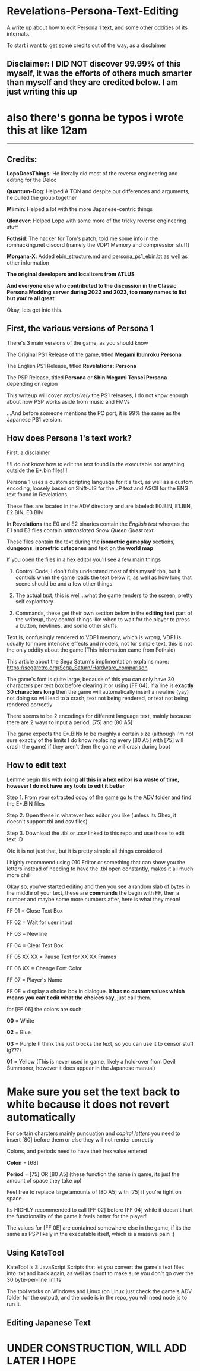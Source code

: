 # Revelations-Persona-Text-Editing
A  write up about how to edit Persona 1 text, and some other oddities of its internals.


To start i want to get some credits out of the way, as a disclaimer

## Disclaimer: I DID NOT discover 99.99% of this myself, it was the efforts of others much smarter than myself and they are credited below. I am just writing this up

# also there's gonna be typos i wrote this at like 12am

---------------------------------------------------------------------------------------------------------------------------------------------------------------------------

## Credits:

**LopoDoesThings**: He literally did most of the reverse engineering and editing for the Deloc

**Quantum-Dog**: Helped A TON and despite our differences and arguments, he pulled the group together

**Miimin**: Helped a lot with the more Japanese-centric things

**Qlonever**: Helped Lopo with some more of the tricky reverse engineering stuff

**Fothsid**: The hacker for Tom's patch, told me some info in the romhacking.net discord (namely the VDP1 Memory and compression stuff)

**Morgana-X**: Added ebin_structure.md and persona_ps1_ebin.bt as well as other information

**The original developers and localizers from ATLUS**

**And everyone else who contributed to the discussion in the Classic Persona Modding server during 2022 and 2023, too many names to list but you're all great**

Okay, lets get into this.

## First, the various versions of Persona 1

There's 3 main versions of the game, as you should know


The Original PS1 Release of the game, titled **Megami Ibunroku Persona**

The English PS1 Release, titled **Revelations: Persona**

The PSP Release, titled **Persona** or **Shin Megami Tensei Persona** depending on region

This writeup will cover *exclusively* the PS1 releases, I do not know enough about how PSP works aside from music and FMVs

...And before someone mentions the PC port, it is 99% the same as the Japanese PS1 version.

## How does Persona 1's text work?

First, a disclaimer

!!!I do not know how to edit the text found in the executable nor anything outside the E*.bin files!!!

Persona 1 uses a custom scripting language for it's text, as well as a custom encoding, loosely based on Shift-JIS for the JP text and ASCII for the ENG text found in Revelations.

These files are located in the ADV directory and are labeled: E0.BIN, E1.BIN, E2.BIN, E3.BIN

In **Revelations** the E0 and E2 binaries contain the *English text* whereas the E1 and E3 files contain *untranslated Snow Queen Quest text*

These files contain the text during the **isometric gameplay** sections, **dungeons**, **isometric cutscenes** and text on the **world map**  

If you open the files in a hex editor you'll see a few main things

1. Control Code, I don't fully understand most of this myself tbh, but it controls when the game loads the text below it, as well as how long that scene should be and a few other things

2. The actual text, this is well...what the game renders to the screen, pretty self explanitory

3. Commands, these get their own section below in the **editing text** part of the writeup, they control things like when to wait for the player to press a button, newlines, and some other stuffs.

Text is, confusingly rendered to VDP1 memory, which is *wrong*, VDP1 is usually for more intensive effects and models, not for simple text, this is not the only oddity about the game (This information came from Fothsid)

This article about the Sega Saturn's implimentation explains more: https://segaretro.org/Sega_Saturn/Hardware_comparison

The game's font is quite large, because of this you can only have 30 characters per text box before clearing it or using [FF 04], if a line is **exactly 30 characters long** then the game will automatically insert a newline (yay)
not doing so will lead to a crash, text not being rendered, or text not being rendered correctly

There seems to be 2 encodings for different language text, mainly because there are 2 ways to input a period, [75] and [80 A5]

The game expects the E*.BINs to be roughly a certain size (although I'm not sure exactly of the limits I do know replacing every [80 A5] with [75] will crash the game) if they aren't then the game will crash during boot


## How to edit text

Lemme begin this with **doing all this in a hex editor is a waste of time, however I do not have any tools to edit it better**

Step 1. From your extracted copy of the game go to the ADV folder and find the E*.BIN files

Step 2. Open these in whatever hex editor you like (unless its Ghex, it doesn't support tbl and csv files)

Step 3. Download the .tbl or .csv linked to this repo and use those to edit text :D 

Ofc it is not just that, but it is pretty simple all things considered

I highly recommend using 010 Editor or something that can show you the letters instead of needing to have the .tbl open constantly, makes it all much more chill 

Okay so, you've started editing and then you see a random slab of bytes in the middle of your text, these are **commands** the begin with FF, then a number and maybe some more numbers after, here is what they mean!

FF 01 = Close Text Box

FF 02 = Wait for user input

FF 03 = Newline

FF 04 = Clear Text Box

FF 05 XX XX = Pause Text for XX XX Frames

FF 06 XX = Change Font Color 

FF 07 = Player's Name

FF 0E = display a choice box in dialogue. **It has no custom values which means you can't edit what the choices say**, just call them.

for [FF 06] the colors are such: 

**00** = White

**02** = Blue

**03** = Purple (I think this just blocks the text, so you can use it to censor stuff ig???)

**01** = Yellow (This is never used in game, likely a hold-over from Devil Summoner, however it does appear in the Japanese manual)

# Make sure you set the text back to white because it does not revert automatically 

For certain charcters mainly puncuation and *capital letters* you need to insert [80] before them or else they will not render correctly

Colons, and periods need to have their hex value entered

**Colon** = [68]

**Period** = [75] OR [80 A5] (these function the same in game, its just the amount of space they take up)

Feel free to replace large amounts of [80 A5] with [75] if you're tight on space 

Its HIGHLY recommended to call [FF 02] before [FF 04] while it doesn't hurt the functionality of the game it feels better for the player!

The values for [FF 0E] are contained somewhere else in the game, if its the same as PSP likely in the executable itself, which is a massive pain :(

## Using KateTool

KateTool is 3 JavaScript Scripts that let you convert the game's text files into .txt and back again, as well as count to make sure you don't go over the 30 byte-per-line limits

The tool works on Windows and Linux (on Linux just check the game's ADV folder for the output), and the code is in the repo, you will need node.js to run it.


## Editing Japanese Text

# UNDER CONSTRUCTION, WILL ADD LATER I HOPE



 



